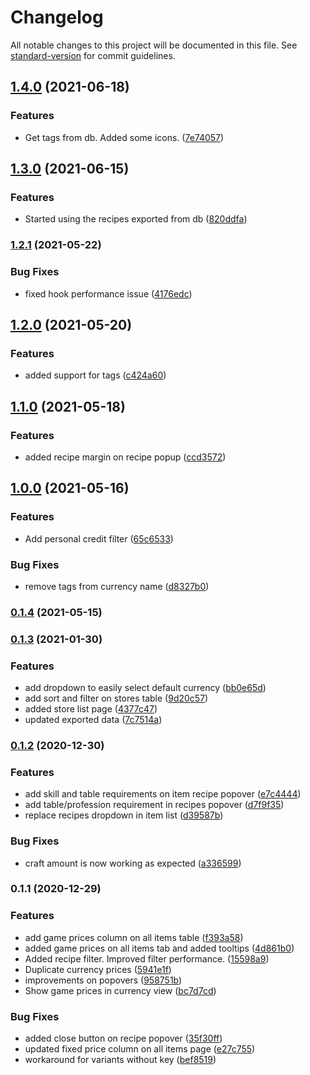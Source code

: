# Changelog

All notable changes to this project will be documented in this file. See [standard-version](https://github.com/conventional-changelog/standard-version) for commit guidelines.

## [1.4.0](https://github.com/PedroFonseca/ecodump/compare/v1.3.0...v1.4.0) (2021-06-18)


### Features

* Get tags from db. Added some icons. ([7e74057](https://github.com/PedroFonseca/ecodump/commit/7e74057fd9db6a5cadb0940a3746aa1efc15958b))

## [1.3.0](https://github.com/PedroFonseca/ecodump/compare/v1.2.1...v1.3.0) (2021-06-15)


### Features

* Started using the recipes exported from db ([820ddfa](https://github.com/PedroFonseca/ecodump/commit/820ddfa1b6f1e384a833c02907471fbe3272e5ce))

### [1.2.1](https://github.com/PedroFonseca/ecodump/compare/v1.2.0...v1.2.1) (2021-05-22)


### Bug Fixes

* fixed hook performance issue ([4176edc](https://github.com/PedroFonseca/ecodump/commit/4176edcb5d39e8152c68205343c5a9dccec797e4))

## [1.2.0](https://github.com/PedroFonseca/ecodump/compare/v1.1.0...v1.2.0) (2021-05-20)


### Features

* added support for tags ([c424a60](https://github.com/PedroFonseca/ecodump/commit/c424a60f7df33eb53c3695ebd68a0a8185a1161c))

## [1.1.0](https://github.com/PedroFonseca/ecodump/compare/v1.0.0...v1.1.0) (2021-05-18)


### Features

* added recipe margin on recipe popup ([ccd3572](https://github.com/PedroFonseca/ecodump/commit/ccd3572aa5473daae425fbad3e49c2269c1478db))

## [1.0.0](https://github.com/PedroFonseca/ecodump/compare/v0.1.4...v1.0.0) (2021-05-16)


### Features

* Add personal credit filter ([65c6533](https://github.com/PedroFonseca/ecodump/commit/65c6533ff938f6e3423662609d7697aadfcabf1c))


### Bug Fixes

* remove tags from currency name ([d8327b0](https://github.com/PedroFonseca/ecodump/commit/d8327b0b2c97d7569ec9524848416503139180bb))

### [0.1.4](https://github.com/PedroFonseca/ecodump/compare/v0.1.3...v0.1.4) (2021-05-15)

### [0.1.3](https://github.com/PedroFonseca/ecodump/compare/v0.1.2...v0.1.3) (2021-01-30)


### Features

* add dropdown to easily select default currency ([bb0e65d](https://github.com/PedroFonseca/ecodump/commit/bb0e65dee351c18dd2ff9b0130b5729fe0f8ba33))
* add sort and filter on stores table ([9d20c57](https://github.com/PedroFonseca/ecodump/commit/9d20c570e4073aba08172526f66b19987f33d49c))
* added store list page ([4377c47](https://github.com/PedroFonseca/ecodump/commit/4377c4700045b21bf426ffd97a82c82423130ef7))
* updated exported data ([7c7514a](https://github.com/PedroFonseca/ecodump/commit/7c7514a3c8b719ee770fd997ea4db4adc7a1df44))

### [0.1.2](https://github.com/PedroFonseca/ecodump/compare/v0.1.1...v0.1.2) (2020-12-30)


### Features

* add skill and table requirements on item recipe popover ([e7c4444](https://github.com/PedroFonseca/ecodump/commit/e7c44444b991c7c1c133b3202522775fadc6bd0d))
* add table/profession requirement in recipes popover ([d7f9f35](https://github.com/PedroFonseca/ecodump/commit/d7f9f35c67e4c5ce37d2301dbb0e0913a6dc2317))
* replace recipes dropdown in item list ([d39587b](https://github.com/PedroFonseca/ecodump/commit/d39587bc891ecde8bd2c264a7bc57b9ef9f1fc15))


### Bug Fixes

* craft amount is now working as expected ([a336599](https://github.com/PedroFonseca/ecodump/commit/a336599128bb63b71f1d82cd377fa7b8c1e6e8d5))

### 0.1.1 (2020-12-29)


### Features

* add game prices column on all items table ([f393a58](https://github.com/PedroFonseca/ecodump/commit/f393a5867914a906b008276f8124faa4c4f017e5))
* added game prices on all items tab and added tooltips ([4d861b0](https://github.com/PedroFonseca/ecodump/commit/4d861b0a92a0f4532e992daf95d411f6babee44c))
* Added recipe filter. Improved filter performance. ([15598a9](https://github.com/PedroFonseca/ecodump/commit/15598a9847cdeabc0d3f0706ca82d6480a076c1e))
* Duplicate currency prices ([5941e1f](https://github.com/PedroFonseca/ecodump/commit/5941e1fd70a704e092a64d92a602f2d02dcef26c))
* improvements on popovers ([958751b](https://github.com/PedroFonseca/ecodump/commit/958751b20d6a63f0fcede0cf0549f7efe7669481))
* Show game prices in currency view ([bc7d7cd](https://github.com/PedroFonseca/ecodump/commit/bc7d7cd1e4161cf0ff0eb3177eb73477882edd64))


### Bug Fixes

* added close button on recipe popover ([35f30ff](https://github.com/PedroFonseca/ecodump/commit/35f30ffe38f5996c1c1ca2f26b1909a9c1e100c2))
* updated fixed price column on all items page ([e27c755](https://github.com/PedroFonseca/ecodump/commit/e27c755ef59fe088836fa0750a9263e2e344625b))
* workaround for variants without key ([bef8519](https://github.com/PedroFonseca/ecodump/commit/bef8519be5ae231f51eb92980a0d78b89baae759))
